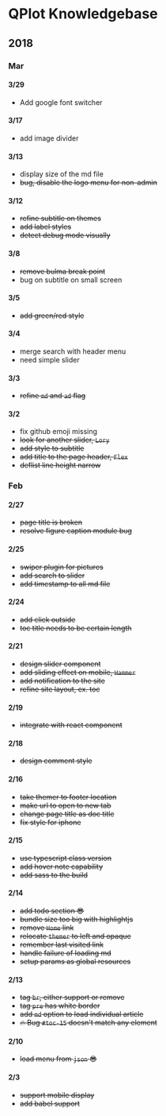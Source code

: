 
# QPlot Knowledgebase

## 2018

### Mar

#### 3/29 
- Add google font switcher

#### 3/17
- add image divider 

#### 3/13
- display size of the md file
- ~~bug, disable the logo menu for non-admin~~

#### 3/12
- ~~refine subtitle on themes~~
- ~~add label styles~~
- ~~detect debug mode visually~~

#### 3/8
- ~~remove bulma break point~~
- bug on subtitle on small screen

#### 3/5
- ~~add green/red style~~

#### 3/4
- merge search with header menu
- need simple slider

#### 3/3
- ~~refine `md` and `ad` flag~~

#### 3/2
- fix github emoji missing
- ~~look for another slider, `Lory`~~
- ~~add style to subtitle~~
- ~~add title to the page header, `Flex`~~
- ~~deflist line height narrow~~

### Feb

#### 2/27
- ~~page title is broken~~
- ~~resolve figure caption module bug~~

#### 2/25
- ~~swiper plugin for pictures~~
- ~~add search to slider~~
- ~~add timestamp to all md file~~

#### 2/24
- ~~add click outside~~
- ~~toc title needs to be certain length~~

#### 2/21
- ~~design slider component~~
- ~~add sliding effect on mobile, `Hammer`~~
- ~~add notification to the site~~
- ~~refine site layout, ex. toc~~

#### 2/19
- ~~integrate with react component~~

#### 2/18
- ~~design comment style~~

#### 2/16
- ~~take themer to footer location~~
- ~~make url to open to new tab~~
- ~~change page title as doc title~~
- ~~fix style for iphone~~

#### 2/15
- ~~use typescript class version~~
- ~~add hover note capability~~
- ~~add sass to the build~~

#### 2/14
- ~~add todo section :sunglasses:~~
- ~~bundle size too big with highlightjs~~
- ~~remove `Home` link~~
- ~~relocate `themer` to left and opaque~~
- ~~remember last visited link~~
- ~~handle failure of loading md~~
- ~~setup params as global resources~~

#### 2/13
- ~~tag `br`, either support or remove~~
- ~~tag `pre` has white border~~
- ~~add `md` option to load individual article~~
- ~~:fire: Bug `#toc-15` doesn't match any element~~

#### 2/10
- ~~load menu from `json` :sunglasses:~~

#### 2/3
- ~~support mobile display~~
- ~~add babel support~~
